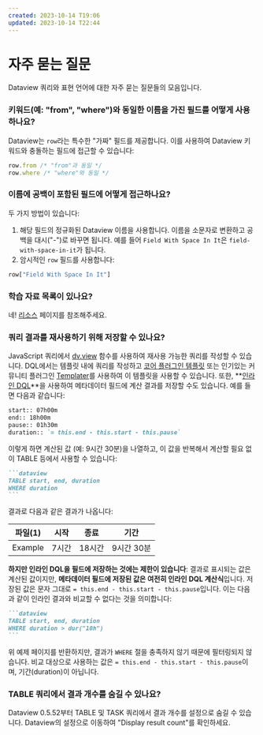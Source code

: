 ```yaml
---
created: 2023-10-14 T19:06
updated: 2023-10-14 T22:44
---
```

# 자주 묻는 질문

Dataview 쿼리와 표현 언어에 대한 자주 묻는 질문들의 모음입니다.

### 키워드(예: "from", "where")와 동일한 이름을 가진 필드를 어떻게 사용하나요?

Dataview는 `row`라는 특수한 "가짜" 필드를 제공합니다. 이를 사용하여 Dataview 키워드와 충돌하는 필드에 접근할 수 있습니다:

```javascript
row.from /* "from"과 동일 */
row.where /* "where"와 동일 */
```

### 이름에 공백이 포함된 필드에 어떻게 접근하나요?

두 가지 방법이 있습니다:

1. 해당 필드의 정규화된 Dataview 이름을 사용합니다. 이름을 소문자로 변환하고 공백을 대시("-")로 바꾸면 됩니다. 예를 들어 `Field With Space In It`은 `field-with-space-in-it`가 됩니다.
2. 암시적인 `row` 필드를 사용합니다:
```javascript
row["Field With Space In It"]
```

### 학습 자료 목록이 있나요?

네! [리소스](../resources/resources-and-support-ko.md) 페이지를 참조해주세요.

### 쿼리 결과를 재사용하기 위해 저장할 수 있나요?

JavaScript 쿼리에서 [dv.view](../api/code-reference-ko.md#dvviewpath-input) 함수를 사용하여 재사용 가능한 쿼리를 작성할 수 있습니다. DQL에서는 템플릿 내에 쿼리를 작성하고 [코어 플러그인 템플릿](https://help.obsidian.md/Plugins/Templates) 또는 인기있는 커뮤니티 플러그인 [Templater](https://obsidian.md/plugins?id=templater-obsidian)를 사용하여 이 템플릿을 사용할 수 있습니다. 또한, **[인라인 DQL](../queries/dql-js-inline-ko.md#inline-dql)**을 사용하여 메타데이터 필드에 계산 결과를 저장할 수도 있습니다. 예를 들면 다음과 같습니다:

```markdown
start:: 07h00m
end:: 18h00m
pause:: 01h30m
duration:: `= this.end - this.start - this.pause`
```

이렇게 하면 계산된 값 (예: 9시간 30분)을 나열하고, 이 값을 반복해서 계산할 필요 없이 TABLE 등에서 사용할 수 있습니다:

~~~markdown
```dataview
TABLE start, end, duration
WHERE duration
```
~~~

결과로 다음과 같은 결과가 나옵니다:

| 파일(1) | 시작 | 종료 | 기간 |
| ---- | ----- | ------ | ----- |
| Example | 7시간 | 18시간 | 9시간 30분 |

**하지만 인라인 DQL을 필드에 저장하는 것에는 제한이 있습니다**: 결과로 표시되는 값은 계산된 값이지만, **메타데이터 필드에 저장된 값은 여전히 인라인 DQL 계산식**입니다. 저장된 값은 문자 그대로 `= this.end - this.start - this.pause`입니다. 이는 다음과 같이 인라인 결과와 비교할 수 없다는 것을 의미합니다:

~~~markdown
```dataview
TABLE start, end, duration
WHERE duration > dur("10h")
```
~~~

위 예제 페이지를 반환하지만, 결과가 `WHERE` 절을 충족하지 않기 때문에 필터링되지 않습니다. 비교 대상으로 사용하는 값은 `= this.end - this.start - this.pause`이며, 기간(duration)이 아닙니다.

### TABLE 쿼리에서 결과 개수를 숨길 수 있나요?

Dataview 0.5.52부터 TABLE 및 TASK 쿼리에서 결과 개수를 설정으로 숨길 수 있습니다. Dataview의 설정으로 이동하여 "Display result count"를 확인하세요.